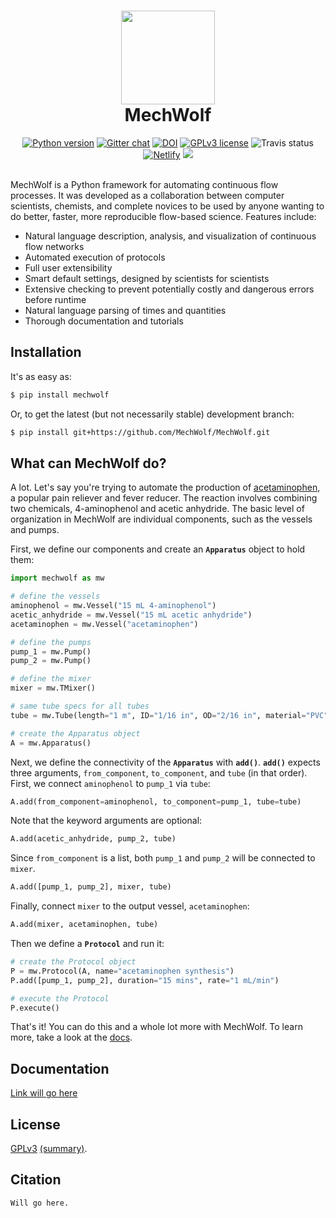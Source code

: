 <h1 align ="center">
<img src='https://github.com/MechWolf/MechWolf/raw/master/logo/head10x.png' width="150">
<br>
MechWolf
</h1>

<div align="center">
<a href="https://www.python.org/downloads/"><img src="https://img.shields.io/badge/python-3.7-blue.svg" alt="Python version" /></a>
<a href="https://gitter.im/mechwolf-project"><img src="https://img.shields.io/badge/chat-on%20gitter-brightgreen.svg" alt="Gitter chat" /></a>
<a href="https://gitter.im/mechwolf-project"><img src="https://img.shields.io/badge/DOI-to%20be%20determined-brightgreen.svg" alt="DOI" /></a>
<a href="https://github.com/MechWolf/MechWolf/blob/master/LICENSE"><img src="https://img.shields.io/badge/license-GPLv3-blue.svg" alt="GPLv3 license" /></a>
<img src="https://img.shields.io/travis/MechWolf/MechWolf.svg" alt="Travis status"/>
<a href="https://mechwolf.netlify.com"><img src="https://img.shields.io/endpoint.svg?url=https%3A%2F%2Fdeveloper.oswaldlabs.com%2Fnetlify-status%2F39a2d45e-f621-4e8d-afed-3ae2ee4b9364" alt="Netlify"/></a>
<a href="https://github.com/ambv/black"><img src="https://img.shields.io/badge/code%20style-black-000000.svg"></a>

</div>
<br>

MechWolf is a Python framework for automating continuous flow processes.
It was developed as a collaboration between computer scientists, chemists, and complete novices to be used by anyone wanting to do better, faster, more reproducible flow-based science.
Features include:

- Natural language description, analysis, and visualization of continuous flow networks
- Automated execution of protocols
- Full user extensibility
- Smart default settings, designed by scientists for scientists
- Extensive checking to prevent potentially costly and dangerous errors before runtime
- Natural language parsing of times and quantities
- Thorough documentation and tutorials

## Installation

It's as easy as:

```bash
$ pip install mechwolf
```

Or, to get the latest (but not necessarily stable) development branch:

```bash
$ pip install git+https://github.com/MechWolf/MechWolf.git
```

## What can MechWolf do?

A lot.
Let's say you're trying to automate the production of [acetaminophen](https://en.wikipedia.org/wiki/Paracetamol), a popular pain reliever and fever reducer.
The reaction involves combining two chemicals, 4-aminophenol and acetic anhydride.
The basic level of organization in MechWolf are individual components, such as the vessels and pumps.

First, we define our components and create an **`Apparatus`** object to hold them:

```python
import mechwolf as mw

# define the vessels
aminophenol = mw.Vessel("15 mL 4-aminophenol")
acetic_anhydride = mw.Vessel("15 mL acetic anhydride")
acetaminophen = mw.Vessel("acetaminophen")

# define the pumps
pump_1 = mw.Pump()
pump_2 = mw.Pump()

# define the mixer
mixer = mw.TMixer()

# same tube specs for all tubes
tube = mw.Tube(length="1 m", ID="1/16 in", OD="2/16 in", material="PVC")

# create the Apparatus object
A = mw.Apparatus()
```

Next, we define the connectivity of the **`Apparatus`** with **`add()`**. **`add()`** expects three arguments, `from_component`, `to_component`, and `tube` (in that order). First, we connect `aminophenol` to `pump_1` via `tube`:

```python
A.add(from_component=aminophenol, to_component=pump_1, tube=tube)
```

Note that the keyword arguments are optional:

```python
A.add(acetic_anhydride, pump_2, tube)
```

Since `from_component` is a list, both `pump_1` and `pump_2` will be connected to `mixer`.

```python
A.add([pump_1, pump_2], mixer, tube)
```

Finally, connect `mixer` to the output vessel, `acetaminophen`:

```python
A.add(mixer, acetaminophen, tube)
```

Then we define a **`Protocol`** and run it:

```python
# create the Protocol object
P = mw.Protocol(A, name="acetaminophen synthesis")
P.add([pump_1, pump_2], duration="15 mins", rate="1 mL/min")

# execute the Protocol
P.execute()
```

That's it! You can do this and a whole lot more with MechWolf.
To learn more, take a look at the [docs](example.com).

## Documentation

[Link will go here](example.com)

## License

[GPLv3](LICENSE) [(summary)](https://choosealicense.com/licenses/gpl-3.0/).

## Citation

```
Will go here.
```
